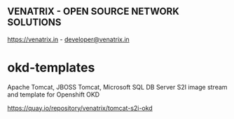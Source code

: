 ## VENATRIX - OPEN SOURCE NETWORK SOLUTIONS
https://venatrix.in - developer@venatrix.in

# okd-templates
Apache Tomcat, JBOSS Tomcat, Microsoft SQL DB Server S2I image stream and template for Openshift OKD

https://quay.io/repository/venatrix/tomcat-s2i-okd



